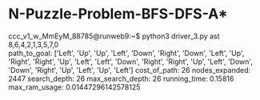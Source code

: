 # N-Puzzle-Problem-BFS-DFS-A*

ccc_v1_w_MmEyM_88785@runweb9:~$ python3 driver_3.py ast 8,6,4,2,1,3,5,7,0                                                                                    
path_to_goal: ['Left', 'Up', 'Up', 'Left', 'Down', 'Right', 'Down', 'Left', 'Up', 'Right', 'Right', 'Up', 'Left', 'Left', 'Down', 'Right', 'Right', 'Up', 'Left', 'Down', 'Down', 'Right', 'Up', 'Left', 'Up', 'Left']
cost_of_path: 26
nodes_expanded: 2447
search_depth: 26
max_search_depth: 26
running_time: 0.15816
max_ram_usage: 0.01447296142578125
